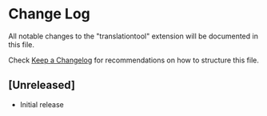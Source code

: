 # Change Log

All notable changes to the "translationtool" extension will be documented in this file.

Check [Keep a Changelog](http://keepachangelog.com/) for recommendations on how to structure this file.

## [Unreleased]

- Initial release